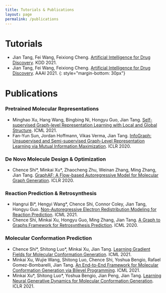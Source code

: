 ```yaml
---
title: Tutorials & Publications
layout: page
permalink: /publications
---
```


# Tutorials

- Jian Tang, Fei Wang, Feixiong Cheng. [Artificial Intelligence for Drug Discovery](https://deepgraphlearning.github.io/DrugTutorial_KDD2021/). KDD 2021.
- Jian Tang, Fei Wang, Feixiong Cheng. [Artificial Intelligence for Drug Discovery](https://deepgraphlearning.github.io/DrugTutorial_AAAI2021/). AAAI 2021.
{: style="margin-bottom: 30px"}

# Publications

### Pretrained Molecular Representations
- Minghao Xu, Hang Wang, Bingbing Ni, Hongyu Guo, Jian Tang. [Self-supervised Graph-level Representation Learning with Local and Global Structure](https://arxiv.org/pdf/2106.04113.pdf). ICML 2021.
- Fan-Yun Sun, Jordan Hoffmann, Vikas Verma, Jian Tang. [InfoGraph: Unsupervised and Semi-supervised Graph-Level Representation Learning via Mutual Information Maximization](https://arxiv.org/pdf/1908.01000.pdf). ICLR 2020.

### De Novo Molecule Design & Optimization
- Chence Shi\*, Minkai Xu\*, Zhaocheng Zhu, Weinan Zhang, Ming Zhang, Jian Tang. [GraphAF: A Flow-based Autoregressive Model for Molecular Graph Generation](https://arxiv.org/pdf/2001.09382.pdf). ICLR 2020.

### Reaction Prediction & Retrosynthesis
- Hangrui Bi\*, Hengyi Wang\*, Chence Shi, Connor Coley, Jian Tang, Hongyu Guo. [Non-Autoregressive Electron Redistribution Modeling for Reaction Prediction](https://arxiv.org/pdf/2106.07801.pdf). ICML 2021.
- Chence Shi, Minkai Xu, Hongyu Guo, Ming Zhang, Jian Tang. [A Graph to Graphs Framework for Retrosynthesis Prediction](https://arxiv.org/pdf/2003.12725.pdf). ICML 2020.

### Molecular Conformation Prediction
- Chence Shi\*, Shitong Luo\*, Minkai Xu, Jian Tang. [Learning Gradient Fields for Molecular Conformation Generation](https://arxiv.org/pdf/2105.03902.pdf). ICML 2021.
- Minkai Xu, Wujie Wang, Shitong Luo, Chence Shi, Yoshua Bengio, Rafael Gomez-Bombarelli, Jian Tang. [An End-to-End Framework for Molecular Conformation Generation via Bilevel Programming](https://arxiv.org/pdf/2105.07246.pdf). ICML 2021.
- Minkai Xu\*, Shitong Luo\*, Yoshua Bengio, Jian Peng, Jian Tang. [Learning Neural Generative Dynamics for Molecular Conformation Generation](https://arxiv.org/pdf/2102.10240.pdf). ICLR 2021.
